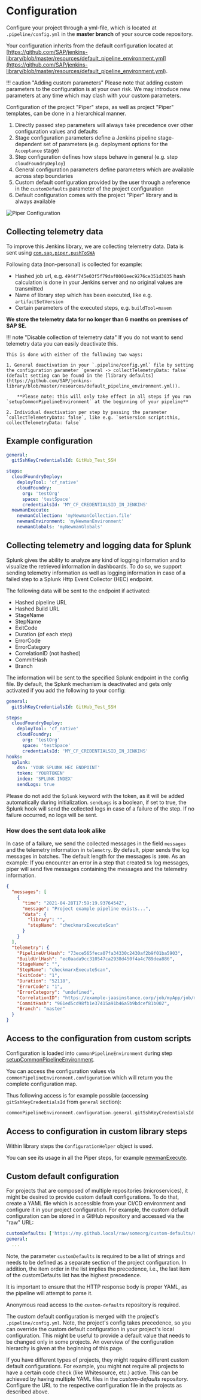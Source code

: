 # Configuration

Configure your project through a yml-file, which is located at `.pipeline/config.yml` in the **master branch** of your source code repository.

Your configuration inherits from the default configuration located at [https://github.com/SAP/jenkins-library/blob/master/resources/default_pipeline_environment.yml](https://github.com/SAP/jenkins-library/blob/master/resources/default_pipeline_environment.yml).

!!! caution "Adding custom parameters"
    Please note that adding custom parameters to the configuration is at your own risk.
    We may introduce new parameters at any time which may clash with your custom parameters.

Configuration of the project "Piper" steps, as well as project "Piper" templates, can be done in a hierarchical manner.

1. Directly passed step parameters will always take precedence over other configuration values and defaults
1. Stage configuration parameters define a Jenkins pipeline stage-dependent set of parameters (e.g. deployment options for the `Acceptance` stage)
1. Step configuration defines how steps behave in general (e.g. step `cloudFoundryDeploy`)
1. General configuration parameters define parameters which are available across step boundaries
1. Custom default configuration provided by the user through a reference in the `customDefaults` parameter of the project configuration
1. Default configuration comes with the project "Piper" library and is always available

![Piper Configuration](images/piper_config.png)

## Collecting telemetry data

To improve this Jenkins library, we are collecting telemetry data.
Data is sent using [`com.sap.piper.pushToSWA`](https://github.com/SAP/jenkins-library/blob/master/src/com/sap/piper/Utils.groovy)

Following data (non-personal) is collected for example:

* Hashed job url, e.g. `4944f745e03f5f79daf0001eec9276ce351d3035` hash calculation is done in your Jenkins server and no original values are transmitted
* Name of library step which has been executed, like e.g. `artifactSetVersion`
* Certain parameters of the executed steps, e.g. `buildTool=maven`

**We store the telemetry data for no longer than 6 months on premises of SAP SE.**

!!! note "Disable collection of telemetry data"
    If you do not want to send telemetry data you can easily deactivate this.

    This is done with either of the following two ways:

    1. General deactivation in your `.pipeline/config.yml` file by setting the configuration parameter `general -> collectTelemetryData: false` (default setting can be found in the [library defaults](https://github.com/SAP/jenkins-library/blob/master/resources/default_pipeline_environment.yml)).

        **Please note: this will only take effect in all steps if you run `setupCommonPipelineEnvironment` at the beginning of your pipeline**

    2. Individual deactivation per step by passing the parameter `collectTelemetryData: false`, like e.g. `setVersion script:this, collectTelemetryData: false`

## Example configuration

```yaml
general:
  gitSshKeyCredentialsId: GitHub_Test_SSH

steps:
  cloudFoundryDeploy:
    deployTool: 'cf_native'
    cloudFoundry:
      org: 'testOrg'
      space: 'testSpace'
      credentialsId: 'MY_CF_CREDENTIALSID_IN_JENKINS'
  newmanExecute:
    newmanCollection: 'myNewmanCollection.file'
    newmanEnvironment: 'myNewmanEnvironment'
    newmanGlobals: 'myNewmanGlobals'
```

## Collecting telemetry and logging data for Splunk

Splunk gives the ability to analyze any kind of logging information and to visualize the retrieved information in dashboards.
To do so, we support sending telemetry information as well as logging information in case of a failed step to a Splunk Http Event Collector (HEC) endpoint.

The following data will be sent to the endpoint if activated:

* Hashed pipeline URL
* Hashed Build URL
* StageName
* StepName
* ExitCode
* Duration  (of each step)
* ErrorCode
* ErrorCategory
* CorrelationID (not hashed)
* CommitHash
* Branch

The information will be sent to the specified Splunk endpoint in the config file. By default, the Splunk mechanism is
deactivated and gets only activated if you add the following to your config:

```yaml
general:
  gitSshKeyCredentialsId: GitHub_Test_SSH

steps:
  cloudFoundryDeploy:
    deployTool: 'cf_native'
    cloudFoundry:
      org: 'testOrg'
      space: 'testSpace'
      credentialsId: 'MY_CF_CREDENTIALSID_IN_JENKINS'
hooks:
  splunk:
    dsn: 'YOUR SPLUNK HEC ENDPOINT'
    token: 'YOURTOKEN'
    index: 'SPLUNK INDEX'
    sendLogs: true
```

Please do not add the `Splunk` keyword with the token, as it will be added automatically during initialization.
`sendLogs` is a boolean, if set to true, the Splunk hook will send the collected logs in case of a failure of the step.
If no failure occurred, no logs will be sent.

### How does the sent data look alike

In case of a failure, we send the collected messages in the field `messages` and the telemetry information in `telemetry`. By default, piper sends the log messages in batches. The default length for the messages is `1000`. As an example:
If you encounter an error in a step that created `5k` log messages, piper will send five messages containing the messages and the telemetry information.

```json
{
  "messages": [
    {
      "time": "2021-04-28T17:59:19.9376454Z",
      "message": "Project example pipeline exists...",
      "data": {
        "library": "",
        "stepName": "checkmarxExecuteScan"
      }
    }
  ],
  "telemetry": {
    "PipelineUrlHash": "73ece565feca07fa34330c2430af2b9f01ba5903",
    "BuildUrlHash": "ec0aada9cc310547ca2938d450f4a4c789dea886",
    "StageName": "",
    "StepName": "checkmarxExecuteScan",
    "ExitCode": "1",
    "Duration": "52118",
    "ErrorCode": "1",
    "ErrorCategory": "undefined",
    "CorrelationID": "https://example-jaasinstance.corp/job/myApp/job/microservice1/job/master/10/",
    "CommitHash": "961ed5cd98fb1e37415a91b46a5b9bdcef81b002",
    "Branch": "master"
  }
}
```

## Access to the configuration from custom scripts

Configuration is loaded into `commonPipelineEnvironment` during step [setupCommonPipelineEnvironment](steps/setupCommonPipelineEnvironment.md).

You can access the configuration values via `commonPipelineEnvironment.configuration` which will return you the complete configuration map.

Thus following access is for example possible (accessing `gitSshKeyCredentialsId` from `general` section):

```groovy
commonPipelineEnvironment.configuration.general.gitSshKeyCredentialsId
```

## Access to configuration in custom library steps

Within library steps the `ConfigurationHelper` object is used.

You can see its usage in all the Piper steps, for example [newmanExecute](https://github.com/SAP/jenkins-library/blob/master/vars/newmanExecute.groovy#L23).

## Custom default configuration

For projects that are composed of multiple repositories (microservices), it might be desired to provide custom default configurations.
To do that, create a YAML file which is accessible from your CI/CD environment and configure it in your project configuration.
For example, the custom default configuration can be stored in a GitHub repository and accessed via the "raw" URL:

```yaml
customDefaults: ['https://my.github.local/raw/someorg/custom-defaults/master/backend-service.yml']
general:
  ...
```

Note, the parameter `customDefaults` is required to be a list of strings and needs to be defined as a separate section of the project configuration.
In addition, the item order in the list implies the precedence, i.e., the last item of the customDefaults list has the highest precedence.

It is important to ensure that the HTTP response body is proper YAML, as the pipeline will attempt to parse it.

Anonymous read access to the `custom-defaults` repository is required.

The custom default configuration is merged with the project's `.pipeline/config.yml`.
Note, the project's config takes precedence, so you can override the custom default configuration in your project's local configuration.
This might be useful to provide a default value that needs to be changed only in some projects.
An overview of the configuration hierarchy is given at the beginning of this page.

If you have different types of projects, they might require different custom default configurations.
For example, you might not require all projects to have a certain code check (like Whitesource, etc.) active.
This can be achieved by having multiple YAML files in the _custom-defaults_ repository.
Configure the URL to the respective configuration file in the projects as described above.
